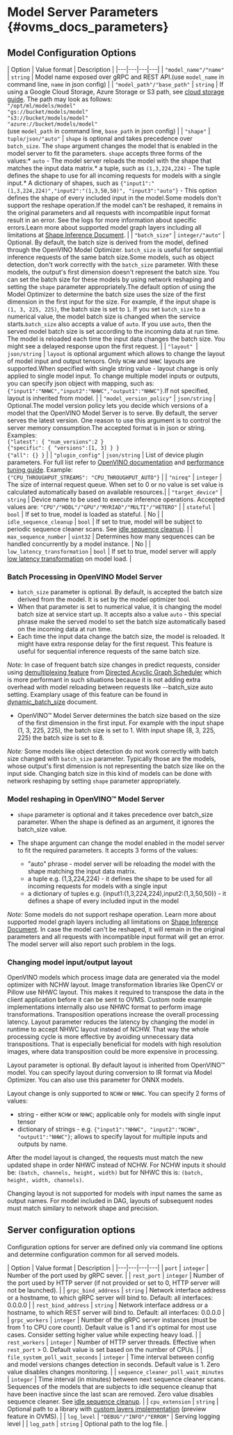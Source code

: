 # Model Server Parameters {#ovms_docs_parameters}


## Model Configuration Options

| Option  | Value format | Description |
|---|---|---|---|
| `"model_name"/"name"` | `string` | Model name exposed over gRPC and REST API.(use `model_name` in command line, `name` in json config)   |
| `"model_path"/"base_path"` | `string` | If using a Google Cloud Storage, Azure Storage or S3 path, see [cloud storage guide](./using_cloud_storage.md). The path may look as follows:<br>`"/opt/ml/models/model"`<br>`"gs://bucket/models/model"`<br>`"s3://bucket/models/model"`<br>`"azure://bucket/models/model"`<br>(use `model_path` in command line, `base_path` in json config)  |
| `"shape"` | `tuple/json/"auto"` | `shape` is optional and takes precedence over `batch_size`. The `shape` argument changes the model that is enabled in the model server to fit the parameters. `shape` accepts three forms of the values:* `auto` - The model server reloads the model with the shape that matches the input data matrix.* a tuple, such as `(1,3,224,224)` - The tuple defines the shape to use for all incoming requests for models with a single input.* A dictionary of shapes, such as `{"input1":"(1,3,224,224)","input2":"(1,3,50,50)", "input3":"auto"}` - This option defines the shape of every included input in the model.Some models don't support the reshape operation.If the model can't be reshaped, it remains in the original parameters and all requests with incompatible input format result in an error. See the logs for more information about specific errors.Learn more about supported model graph layers including all limitations at [Shape Inference Document](https://docs.openvinotoolkit.org/2021.4/_docs_IE_DG_ShapeInference.html). |
| `"batch_size"` | `integer/"auto"` | Optional. By default, the batch size is derived from the model, defined through the OpenVINO Model Optimizer. `batch_size` is useful for sequential inference requests of the same batch size.Some models, such as object detection, don't work correctly with the `batch_size` parameter. With these models, the output's first dimension doesn't represent the batch size. You can set the batch size for these models by using network reshaping and setting the `shape` parameter appropriately.The default option of using the Model Optimizer to determine the batch size uses the size of the first dimension in the first input for the size. For example, if the input shape is `(1, 3, 225, 225)`, the batch size is set to `1`. If you set `batch_size` to a numerical value, the model batch size is changed when the service starts.`batch_size` also accepts a value of `auto`. If you use `auto`, then the served model batch size is set according to the incoming data at run time. The model is reloaded each time the input data changes the batch size. You might see a delayed response upon the first request.  |
| `"layout" `| `json/string` | `layout` is optional argument which allows to change the layout of model input and output tensors. Only `NCHW` and `NHWC` layouts are supported.When specified with single string value - layout change is only applied to single model input. To change multiple model inputs or outputs, you can specify json object with mapping, such as: `{"input1":"NHWC","input2":"NHWC","output1":"NHWC"}`.If not specified, layout is inherited from model. |
| `"model_version_policy"` | `json/string` | Optional.The model version policy lets you decide which versions of a model that the OpenVINO Model Server is to serve. By default, the server serves the latest version. One reason to use this argument is to control the server memory consumption.The accepted format is in json or string. Examples: <br> `{"latest": { "num_versions":2 }` <br> `{"specific": { "versions":[1, 3] } }` <br> `{"all": {} }` |
| `"plugin_config"` | `json/string`  |  List of device plugin parameters. For full list refer to [OpenVINO documentation](https://docs.openvinotoolkit.org/2021.4/openvino_docs_IE_DG_supported_plugins_Supported_Devices.html) and [performance tuning guide](./performance_tuning.md). Example: <br> `{"CPU_THROUGHPUT_STREAMS": "CPU_THROUGHPUT_AUTO"}`  |
| `"nireq"` | `integer` | The size of internal request queue. When set to 0 or no value is set value is calculated automatically based on available resources.|
| `"target_device"` | `string` | Device name to be used to execute inference operations. Accepted values are: `"CPU"/"HDDL"/"GPU"/"MYRIAD"/"MULTI"/"HETERO"` |
| `stateful` | `bool` | If set to true, model is loaded as stateful. | No |
| `idle_sequence_cleanup` | `bool` | If set to true, model will be subject to periodic sequence cleaner scans.  See [idle sequence cleanup](stateful_models.md#stateful_cleanup). |
| `max_sequence_number` | `uint32` | Determines how many sequences can be handled concurrently by a model instance. | No |
| `low_latency_transformation` | `bool` | If set to true, model server will apply [low latency transformation](https://docs.openvinotoolkit.org/2021.4/openvino_docs_IE_DG_network_state_intro.html#lowlatency_transformation) on model load. |

### Batch Processing in OpenVINO Model Server

- `batch_size` parameter is optional. By default, is accepted the batch size derived from the model. It is set by the model optimizer tool.
- When that parameter is set to numerical value, it is changing the model batch size at service start up. 
It accepts also a value `auto` - this special phrase make the served model to set the batch size automatically based on the incoming data at run time.
- Each time the input data change the batch size, the model is reloaded. It might have extra response delay for the first request.
This feature is useful for sequential inference requests of the same batch size.

*Note:* In case of frequent batch size changes in predict requests, consider using [demultiplexing feature](./demultiplexing.md#dynamic-batch-handling-with-demultiplexing) from [Directed Acyclic Graph Scheduler](./dag_scheduler.md) which is more
performant in such situations because it is not adding extra overhead with model reloading between requests like --batch_size auto setting. Examplary usage of this feature can be found in [dynamic_batch_size](./dynamic_batch_size.md) document.

- OpenVINO&trade; Model Server determines the batch size based on the size of the first dimension in the first input.
For example with the input shape (1, 3, 225, 225), the batch size is set to 1. With input shape (8, 3, 225, 225) the batch size is set to 8.

*Note:* Some models like object detection do not work correctly with batch size changed with `batch_size` parameter. Typically those are the models,
whose output's first dimension is not representing the batch size like on the input side.
Changing batch size in this kind of models can be done with network reshaping by setting `shape` parameter appropriately.

### Model reshaping in OpenVINO&trade; Model Server
- `shape` parameter is optional and it takes precedence over batch_size parameter. When the shape is defined as an argument,
it ignores the batch_size value.

- The shape argument can change the model enabled in the model server to fit the required parameters. It accepts 3 forms of the values:
    - "auto" phrase - model server will be reloading the model with the shape matching the input data matrix. 
    - a tuple e.g. (1,3,224,224) - it defines the shape to be used for all incoming requests for models with a single input
    - a dictionary of tuples e.g. {input1:(1,3,224,224),input2:(1,3,50,50)} - it defines a shape of every included input in the model

*Note:* Some models do not support reshape operation. Learn more about supported model graph layers including all limitations
on [Shape Inference Document](https://docs.openvinotoolkit.org/latest/_docs_IE_DG_ShapeInference.html).
In case the model can't be reshaped, it will remain in the original parameters and all requests with incompatible input format
will get an error. The model server will also report such problem in the logs.

### Changing model input/output layout
OpenVINO models which process image data are generated via the model optimizer with NCHW layout. Image transformation libraries like OpenCV or Pillow use NHWC layout. This makes it required to transpose the data in the client application before it can be sent to OVMS. Custom node example implementations internally also use NHWC format to perform image transformations. Transposition operations increase the overall processing latency. Layout parameter reduces the latency by changing the model in runtime to accept NHWC layout instead of NCHW. That way the whole processing cycle is more effective by avoiding unnecessary data transpositions. That is especially beneficial for models with high resolution images, where data transposition could be more expensive in processing.

Layout parameter is optional. By default layout is inherited from OpenVINO™ model. You can specify layout during conversion to IR format via Model Optimizer. You can also use this parameter for ONNX models.

Layout change is only supported to `NCHW` or `NHWC`. You can specify 2 forms of values:
  * string - either `NCHW` or `NHWC`; applicable only for models with single input tensor
  * dictionary of strings - e.g. `{"input1":"NHWC", "input2":"NCHW", "output1":"NHWC"}`; allows to specify layout for multiple inputs and outputs by name.

After the model layout is changed, the requests must match the new updated shape in order NHWC instead of NCHW. For NCHW inputs it should be: `(batch, channels, height, width)` but for NHWC this is: `(batch, height, width, channels)`.

Changing layout is not supported for models with input names the same as output names.
For model included in DAG, layouts of subsequent nodes must match similary to network shape and precision.


## Server configuration options

Configuration options for server are defined only via command line options and determine configuration common for all served models. 

| Option  | Value format  | Description  |
|---|---|---|---|
| `port` | `integer` | Number of the port used by gRPC sever. |
| `rest_port` | `integer` | Number of the port used by HTTP server (if not provided or set to 0, HTTP server will not be launched). |
| `grpc_bind_address` | `string` | Network interface address or a hostname, to which gRPC server will bind to. Default: all interfaces: 0.0.0.0 |
| `rest_bind_address` | `string` | Network interface address or a hostname, to which REST server will bind to. Default: all interfaces: 0.0.0.0 |
| `grpc_workers` | `integer` | Number of the gRPC server instances (must be from 1 to CPU core count). Default value is 1 and it's optimal for most use cases. Consider setting higher value while expecting heavy load. |
| `rest_workers` | `integer` | Number of HTTP server threads. Effective when `rest_port` > 0. Default value is set based on the number of CPUs. |
| `file_system_poll_wait_seconds` | `integer` | Time interval between config and model versions changes detection in seconds. Default value is 1. Zero value disables changes monitoring. |
| `sequence_cleaner_poll_wait_minutes` | `integer` | Time interval (in minutes) between next sequence cleaner scans. Sequences of the models that are subjects to idle sequence cleanup that have been inactive since the last scan are removed. Zero value disables sequence cleaner. See [idle sequence cleanup](stateful_models.md#stateful_cleanup). |
| `cpu_extension` | `string` | Optional path to a library with [custom layers implementation](https://docs.openvinotoolkit.org/2021.4/openvino_docs_IE_DG_Extensibility_DG_Intro.html) (preview feature in OVMS). |
| `log_level` | `"DEBUG"/"INFO"/"ERROR"` | Serving logging level |
| `log_path` | `string` | Optional path to the log file. |



